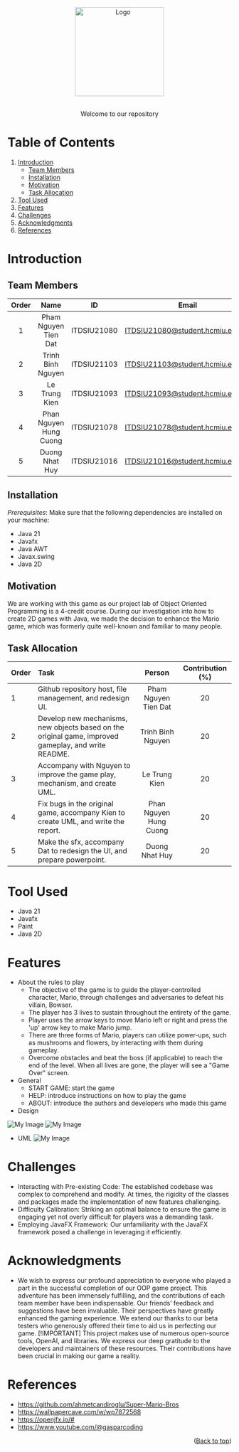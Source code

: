 <div id="header" align="center">
<!-- PROJECT LOGO -->
   <img src="./assets/logo.png" alt="Logo" width="200" height="200">
</div>
</br>



<!-- Welcome line -->
<p align="center">
  Welcome to our repository  
</p>

<!-- TABLE OF CONTENTS -->
# Table of Contents
  <ol>
    <li>
      <a href="#Introduction">Introduction</a>
      <ul>
        <li><a href="#Team-members">Team Members</a></li>
	<li><a href="#installation">Installation</a></li>
	<li><a href="#motivation">Motivation</a></li>
	<li><a href="#task-allocation">Task Allocation</a></li>      
      </ul>
    </li>
    <li><a href="#Tool-Used">Tool Used</a></li>
    <li><a href="#features">Features</a></li>
    <li><a href="#challenges">Challenges</a></li>
    <li><a href="#acknowledgments">Acknowledgments</a></li>
    <li><a href="#references">References</a></li>
  </ol>

<!-- ABOUT THE PROJECT -->
# Introduction 
<p align="justify">

</p>

<!-- TEAM MEMBERS -->
## Team Members 

| Order |         Name          |     ID      |                  Email                  |                       Github account                        |                              Facebook                              |
| :---: | :-------------------: | :---------: |:---------------------------------------:| :---------------------------------------------------------: | :----------------------------------------------------------------: |
|   1   | Pham Nguyen Tien Dat | ITDSIU21080 |  ITDSIU21080@student.hcmiu.edu.vn | [datpham18903](https://github.com/datpham18903) | [Dat Pham ](https://www.facebook.com/pasmoi.pierre) |
|   2   | Trinh Binh Nguyen | ITDSIU21103 | ITDSIU21103@student.hcmiu.edu.vn | [NguyenTrinh3008](https://github.com/NguyenTrinh3008) | [Nguyên Trịnh ](https://www.facebook.com/profile.php?id=100014319038025) |
|   3   | Le Trung Kien | ITDSIU21093 |  ITDSIU21093@student.hcmiu.edu.vn | [KienGHPJ](https://github.com/KienGHPJ) | [Kien Trung Le ](https://www.facebook.com/ngo.khonghat.9) |
|   4   | Phan Nguyen Hung Cuong | ITDSIU21078 | ITDSIU21078@student.hcmiu.edu.vn | [HungCuong862003](https://github.com/HungCuong862003) | [Cuong Phan ](https://www.facebook.com/profile.php?id=100010564926274) |
|   5   | Duong Nhat Huy | ITDSIU21016 | ITDSIU21016@student.hcmiu.edu.vn | [duonghuy2003](https://github.com/duonghuy2003) | [Dương Nhật Huy ](https://www.facebook.com/profile.php?id=100013413992296) |

<!-- INSTALLATION -->
## Installation 
*Prerequisites*: Make sure that the following dependencies are installed on your machine:
-   Java 21
-  	Javafx
-  	Java AWT
-  	Javax.swing
-   Java 2D


<!-- MOTIVATION -->
## Motivation 
We are working with this game as our project lab of Object Oriented Programming is a 4-credit course. During our investigation into how to create 2D games with Java, we made the decision to enhance the Mario game, which was formerly quite well-known and familiar to many people.


</p>

<!-- TASK ALLOCATION -->
## Task Allocation 
| Order | Task                                  |  Person   | Contribution (%) |
| :---- |:--------------------------------------| :-------: | :----------: |
| 1     | Github repository host, file management, and redesign UI.  | Pham Nguyen Tien Dat  |      20      |
| 2     | Develop new mechanisms, new objects based on the original game, improved gameplay, and write README. | Trinh Binh Nguyen |      20      |
| 3     | Accompany with Nguyen to improve the game play, mechanism, and create UML. | Le Trung Kien |      20      |
| 4     | Fix bugs in the original game, accompany Kien to create UML, and write the report. | Phan Nguyen Hung Cuong |      20      |
| 5     | Make the sfx, accompany Dat to redesign the UI, and prepare powerpoint.  | Duong Nhat Huy |      20      |

<!-- TOOL USED -->
# Tool Used 
- Java 21 
- Javafx
- Paint
- Java 2D


<!-- FEATURES -->
# Features 
- About the rules to play
  - The objective of the game is to guide the player-controlled character, Mario, through challenges and adversaries to defeat his villain, Bowser.
  - The player has 3 lives to sustain throughout the entirety of the game.
  - Player uses the arrow keys to move Mario left or right and press the 'up' arrow key to make Mario jump.
  - There are three forms of Mario, players can utilize power-ups, such as mushrooms and flowers, by interacting with them during gameplay.
  - Overcome obstacles and beat the boss (if applicable) to reach the end of the level. When all lives are gone, the player will see a "Game Over" screen.
- General
  - START GAME: start the game
  - HELP: introduce instructions on how to play the game
  - ABOUT: introduce the authors and developers who made this game
- Design
  
![My Image](assets/Design1.png)
![My Image](assets/Design2.png)

- UML
![My Image](assets/UML.png)

<!-- CHALLENGES -->
# Challenges
- Interacting with Pre-existing Code: The established codebase was complex to comprehend and modify. At times, the rigidity of the classes and packages made the implementation of new features challenging.
- Difficulty Calibration: Striking an optimal balance to ensure the game is engaging yet not overly difficult for players was a demanding task.
- Employing JavaFX Framework: Our unfamiliarity with the JavaFX framework posed a challenge in leveraging it efficiently.

<!-- ACKNOWLEDGMENTS -->
# Acknowledgments
- We wish to express our profound appreciation to everyone who played a part in the successful completion of our OOP game project. This adventure has been immensely fulfilling, and the contributions of each team member have been indispensable.
 Our friends’ feedback and suggestions have been invaluable. Their perspectives have greatly enhanced the gaming experience. We extend our thanks to our beta testers who generously offered their time to aid us in perfecting our game. 
[!IMPORTANT]
This project makes use of numerous open-source tools, OpenAI, and libraries. We express our deep gratitude to the developers and maintainers of these resources. Their contributions have been crucial in making our game a reality.



<p align="justify">

</p>

<!-- REFERENCES -->
# References
* https://github.com/ahmetcandiroglu/Super-Mario-Bros
* https://wallpapercave.com/w/wp7872568
* https://openjfx.io/#
* https://www.youtube.com/@gasparcoding
  

<p align="right">(<a href="#header">Back to top</a>)</p>


